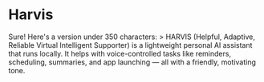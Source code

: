 # Harvis
Sure! Here's a version under 350 characters:  > HARVIS (Helpful, Adaptive, Reliable Virtual Intelligent Supporter) is a lightweight personal AI assistant that runs locally. It helps with voice-controlled tasks like reminders, scheduling, summaries, and app launching — all with a friendly, motivating tone.
